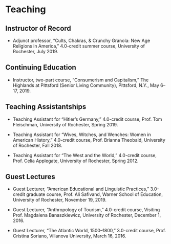 # Teaching

## Instructor of Record ##

* Adjunct professor, “Cults, Chakras, & Crunchy Granola: New Age Religions in America,” 4.0-credit summer course, University of Rochester, July 2019.

## Continuing Education ##

* Instructor, two-part course, “Consumerism and Capitalism,” The Highlands at Pittsford (Senior Living Community), Pittsford, N.Y., May 6–17, 2019.

## Teaching Assistantships ##

* Teaching Assistant for “Hitler’s Germany,” 4.0-credit course, Prof. Tom Fleischman, University of Rochester, Spring 2019.

* Teaching Assistant for “Wives, Witches, and Wenches: Women in American History,” 4.0-credit course, Prof. Brianna Theobald, University of Rochester, Fall 2018.

* Teaching Assistant for “The West and the World,” 4.0-credit course, Prof. Celia Applegate, University of Rochester, Spring 2012.

## Guest Lectures ##

* Guest Lecturer, “American Educational and Linguistic Practices,” 3.0-credit graduate course, Prof. Ali Safivand, Warner School of Education, University of Rochester, November 19, 2019. 

* Guest Lecturer, “Anthropology of Tourism,” 4.0-credit course, Visiting Prof. Magdalena Banaszkiewicz, University of Rochester, December 1, 2016.

* Guest Lecturer, “The Atlantic World, 1500–1800,” 3.0-credit course, Prof. Cristina Soriano, Villanova University, March 16, 2016.
